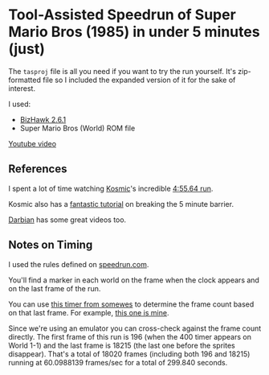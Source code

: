 # Tool-Assisted Speedrun of Super Mario Bros (1985) in under 5 minutes (just)

The `tasproj` file is all you need if you want to try the run yourself. It's zip-formatted file so I included the expanded version of it for the sake of interest.

I used:
* [BizHawk 2.6.1](https://github.com/TASVideos/BizHawk)
* Super Mario Bros (World) ROM file

[Youtube video](https://www.youtube.com/watch?v=0Q3MNauEN-8)

## References

I spent a lot of time watching [Kosmic](https://www.youtube.com/channel/UC6esFMAIud24sYSHfHGzPhg)'s incredible [4:55.64 run](https://www.youtube.com/watch?v=1wR8x5b_ExM).

Kosmic also has a [fantastic tutorial](https://www.youtube.com/watch?v=kyZ4yF3ynsA) on breaking the 5 minute barrier. 

[Darbian](https://www.youtube.com/channel/UC_wB4WC7FTdXcjPAqVlS7mA) has some great videos too.

## Notes on Timing 

I used the rules defined on [speedrun.com](https://www.speedrun.com/smb1).

You'll find a marker in each world on the frame when the clock appears and on the last frame of the run.

You can use [this timer from somewes](https://somewes.com/smb-time) to determine the frame count based on that last frame. For example, [this one is mine](https://somewes.com/smb-time/?game=smb1&category=Any%25&console=NES&time_estimate=4%3A59.84&frame_rule_offset=0&lag_frames=0&axe_frames=0).

Since we're using an emulator you can cross-check against the frame count directly. The first frame of this run is 196 (when the 400 timer appears on World 1-1) and the last frame is 18215 (the last one before the sprites disappear). That's a total of 18020 frames (including both 196 and 18215) running at 60.0988139 frames/sec for a total of 299.840 seconds.
